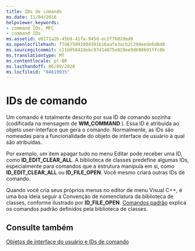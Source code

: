 ```yaml
---
title: IDs de comando
ms.date: 11/04/2016
helpviewer_keywords:
- command IDs, MFC
- command IDs
ms.assetid: e0171a2b-45b9-41fa-945d-ec2f7602ded0
ms.openlocfilehash: f7d675891904301b16aafe3acb2c294eede6d8d8
ms.sourcegitcommit: c21b05042debc97d14875e019ee9d698691ffc0b
ms.translationtype: MT
ms.contentlocale: pt-BR
ms.lasthandoff: 06/09/2020
ms.locfileid: "84619035"
---
```

# <a name="command-ids"></a>IDs de comando

Um comando é totalmente descrito por sua ID de comando sozinha (codificada na mensagem de **WM_COMMAND** ). Essa ID é atribuída ao objeto user-interface que gera o comando. Normalmente, as IDs são nomeadas para a funcionalidade do objeto de interface de usuário à qual são atribuídas.

Por exemplo, um item apagar tudo no menu Editar pode receber uma ID, como **ID_EDIT_CLEAR_ALL**. A biblioteca de classes predefine algumas IDs, especialmente para comandos que a estrutura manipula em si, como **ID_EDIT_CLEAR_ALL** ou **ID_FILE_OPEN**. Você mesmo criará outras IDs de comando.

Quando você cria seus próprios menus no editor de menu Visual C++, é uma boa ideia seguir a Convenção de nomenclatura da biblioteca de classes, conforme ilustrado por **ID_FILE_OPEN**. [Comandos padrão](standard-commands.md) explica os comandos padrão definidos pela biblioteca de classes.

## <a name="see-also"></a>Consulte também

[Objetos de interface do usuário e IDs de comando](user-interface-objects-and-command-ids.md)
